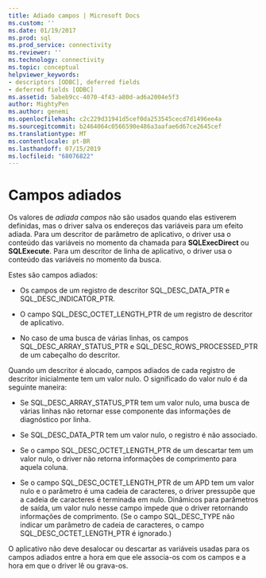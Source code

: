 ```yaml
---
title: Adiado campos | Microsoft Docs
ms.custom: ''
ms.date: 01/19/2017
ms.prod: sql
ms.prod_service: connectivity
ms.reviewer: ''
ms.technology: connectivity
ms.topic: conceptual
helpviewer_keywords:
- descriptors [ODBC], deferred fields
- deferred fields [ODBC]
ms.assetid: 5abeb9cc-4070-4f43-a80d-ad6a2004e5f3
author: MightyPen
ms.author: genemi
ms.openlocfilehash: c2c229d31941d5cef0da253545cecd7d1496ee4a
ms.sourcegitcommit: b2464064c0566590e486a3aafae6d67ce2645cef
ms.translationtype: MT
ms.contentlocale: pt-BR
ms.lasthandoff: 07/15/2019
ms.locfileid: "68076822"
---
```

# <a name="deferred-fields"></a>Campos adiados
Os valores de *adiada campos* não são usados quando elas estiverem definidas, mas o driver salva os endereços das variáveis para um efeito adiada. Para um descritor de parâmetro de aplicativo, o driver usa o conteúdo das variáveis no momento da chamada para **SQLExecDirect** ou **SQLExecute**. Para um descritor de linha de aplicativo, o driver usa o conteúdo das variáveis no momento da busca.  
  
 Estes são campos adiados:  
  
-   Os campos de um registro de descritor SQL_DESC_DATA_PTR e SQL_DESC_INDICATOR_PTR.  
  
-   O campo SQL_DESC_OCTET_LENGTH_PTR de um registro de descritor de aplicativo.  
  
-   No caso de uma busca de várias linhas, os campos SQL_DESC_ARRAY_STATUS_PTR e SQL_DESC_ROWS_PROCESSED_PTR de um cabeçalho do descritor.  
  
 Quando um descritor é alocado, campos adiados de cada registro de descritor inicialmente tem um valor nulo. O significado do valor nulo é da seguinte maneira:  
  
-   Se SQL_DESC_ARRAY_STATUS_PTR tem um valor nulo, uma busca de várias linhas não retornar esse componente das informações de diagnóstico por linha.  
  
-   Se SQL_DESC_DATA_PTR tem um valor nulo, o registro é não associado.  
  
-   Se o campo SQL_DESC_OCTET_LENGTH_PTR de um descartar tem um valor nulo, o driver não retorna informações de comprimento para aquela coluna.  
  
-   Se o campo SQL_DESC_OCTET_LENGTH_PTR de um APD tem um valor nulo e o parâmetro é uma cadeia de caracteres, o driver pressupõe que a cadeia de caracteres é terminada em nulo. Dinâmicos para parâmetros de saída, um valor nulo nesse campo impede que o driver retornando informações de comprimento. (Se o campo SQL_DESC_TYPE não indicar um parâmetro de cadeia de caracteres, o campo SQL_DESC_OCTET_LENGTH_PTR é ignorado.)  
  
 O aplicativo não deve desalocar ou descartar as variáveis usadas para os campos adiados entre a hora em que ele associa-os com os campos e a hora em que o driver lê ou grava-os.
